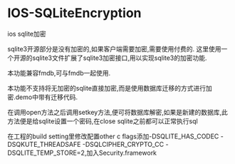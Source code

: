 # IOS-SQLiteEncryption
ios sqlite加密

sqlite3开源部分是没有加密的,如果客户端需要加密,需要使用付费的.
这里使用一个开源的sqlite3文件扩展了sqlite3加密接口,用以实现sqlite3的加密功能.

本功能兼容fmdb,可与fmdb一起使用.

本功能不支持将无加密的sqlite直接加密,而是使用数据库迁移的方式进行加密.demo中带有迁移代码.

在调用open方法之后调用setkey方法,便可将数据库解密,如果是新建的数据库,此方法便是给sqlite设置一个密码,在close sqlite之前都可以正常执行sql

在工程的build setting里修改配置other c flags添加-DSQLITE_HAS_CODEC -DSQKUTE_THREADSAFE -DSQLCIPHER_CRYPTO_CC -DSQLITE_TEMP_STORE=2,加入Security.framework


